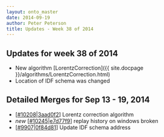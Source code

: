 ```yaml
---
layout: onto_master
date: 2014-09-19
author: Peter Peterson
title: Updates - Week 38 of 2014
---
```

Updates for week 38 of 2014
---------------------------
* New algorithm [LorentzCorrection]({{ site.docpage }}/algorithms/LorentzCorrection.html)
* Location of IDF schema was changed

Detailed Merges for Sep 13 - 19, 2014
-------------------------------------
* \[[#10208](http://trac.mantidproject.org/mantid/ticket/10208)\|[3aad0f2](https://github.com/mantidproject/mantid/commit/3aad0f2e124a0d6b76c4aaa8d77bd00bd3dfbdae)\] Lorentz correction algorithm
* *new* \[[#10245](http://trac.mantidproject.org/mantid/ticket/10245)\|[e7d77f9](https://github.com/mantidproject/mantid/commit/e7d77f95e38ee4514a272568154bf21250d74435)\] replay history on windows broken
* \[[#9907](http://trac.mantidproject.org/mantid/ticket/9907)\|[0f84d81](https://github.com/mantidproject/mantid/commit/0f84d816bb20154adc6045decbe0d2ab8d43c4f7)\] Update IDF schema address
